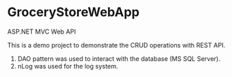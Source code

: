 # GroceryStoreWebApp
 ASP.NET MVC Web API
 
 This is a demo project to demonstrate the CRUD operations with REST API.
 1. DAO pattern was used to interact with the database (MS SQL Server).
 2. nLog was used for the log system.
